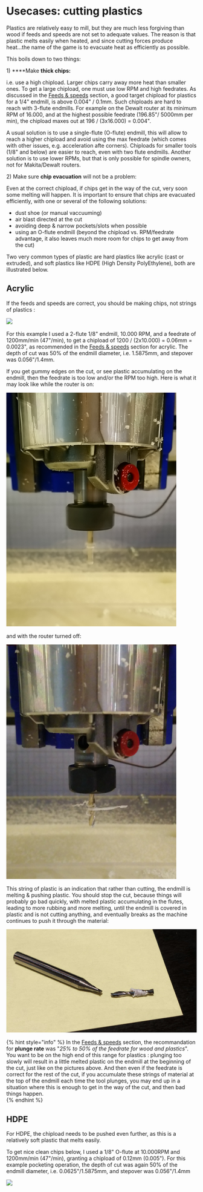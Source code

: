 # Usecases: cutting plastics

Plastics are relatively easy to mill, but they are much less forgiving than wood if feeds and speeds are not set to adequate values. The reason is that plastic melts easily when heated, and since cutting forces produce heat...the name of the game is to evacuate heat as efficiently as possible.

This boils down to two things:

1\) ****Make **thick chips:**

 i.e. use a high chipload. Larger chips carry away more heat than smaller ones. To get a large chipload, one must use low RPM and high feedrates. As discussed in the [Feeds & speeds](feeds-and-speeds-basics.md) section, a good target chipload for plastics for a 1/4" endmill, is above 0.004" / 0.1mm. Such chiploads are hard to reach with 3-flute endmills. For example on the Dewalt router at its minimum RPM of 16.000, and at the highest possible feedrate \(196.85"/ 5000mm per min\), the chipload maxes out at 196 / \(3x16.000\) = 0.004".

A usual solution is to use a single-flute \(O-flute\) endmill, this will allow to reach a higher chipload and avoid using the max feedrate \(which comes with other issues, e.g. acceleration afte corners\). Chiploads for smaller tools \(1/8" and below\) are easier to reach, even with two flute endmills. Another solution is to use lower RPMs, but that is only possible for spindle owners, not for Makita/Dewalt routers.

2\) Make sure **chip evacuation** will not be a problem:

Even at the correct chipload, if chips get in the way of the cut, very soon some melting will happen. It is important to ensure that chips are evacuated efficiently, with one or several of the following solutions:

* dust shoe \(or manual vaccuuming\)
* air blast directed at the cut
* avoiding deep & narrow pockets/slots when possible
* using an O-flute endmill \(beyond the chipload vs. RPM/feedrate advantage, it also leaves much more room for chips to get away from the cut\)

Two very common types of plastic are hard plastics like acrylic \(cast or extruded\), and soft plastics like HDPE \(High Density PolyEthylene\), both are illustrated below.

## Acrylic

If the feeds and speeds are correct, you should be making chips, not strings of plastics :

![](.gitbook/assets/acrylic_chips.png)

For this example I used a 2-flute 1/8" endmill, 10.000 RPM, and a feedrate of 1200mm/min \(47"/min\), to get a chipload of 1200 / \(2x10.000\) = 0.06mm = 0.0023", as recommended in the [Feeds & speeds](feeds-and-speeds-basics.md) section for acrylic. The depth of cut was 50% of the endmill diameter, i.e. 1.5875mm, and stepover was 0.056"/1.4mm.

If you get gummy edges on the cut, or see plastic accumulating on the endmill, then the feedrate is too low and/or the RPM too high. Here is what it may look like while the router is on:

![](.gitbook/assets/stringy_endmill_rotation.png)

and with the router turned off:

![](.gitbook/assets/stringy_endmill_still.png)

This string of plastic is an indication that rather than cutting, the endmill is melting & pushing plastic. You should stop the cut, because things will probably go bad quickly, with melted plastic accumulating in the flutes, leading to more rubbing and more melting, until the endmill is covered in plastic and is not cutting anything, and eventually breaks as the machine continues to push it through the material:

![](.gitbook/assets/broken_bit_1_5mm.png)

{% hint style="info" %}
In the [Feeds & speeds](feeds-and-speeds-basics.md) section, the recommandation for **plunge rate** was "_25% to 50% of the feedrate for wood and plastics_". You want to be on the high end of this range for plastics : plunging too slowly will result in a little melted plastic on the endmill at the beginning of the cut, just like on the pictures above. And then even if the feedrate is correct for the rest of the cut, if you accumulate these strings of material at the top of the endmill each time the tool plunges, you may end up in a situation where this is enough to get in the way of the cut, and then bad things happen.  
{% endhint %}

## HDPE

For HDPE, the chipload needs to be pushed even further, as this is a relatively soft plastic that melts easily.

To get nice clean chips below, I used a 1/8" O-flute at 10.000RPM and 1200mm/min \(47"/min\), granting a chipload of 0.12mm \(0.005"\). For this example pocketing operation, the depth of cut was again 50% of the endmill diameter, i.e. 0.0625"/1.5875mm, and stepover was 0.056"/1.4mm

![](.gitbook/assets/hdpe_chips.png)



